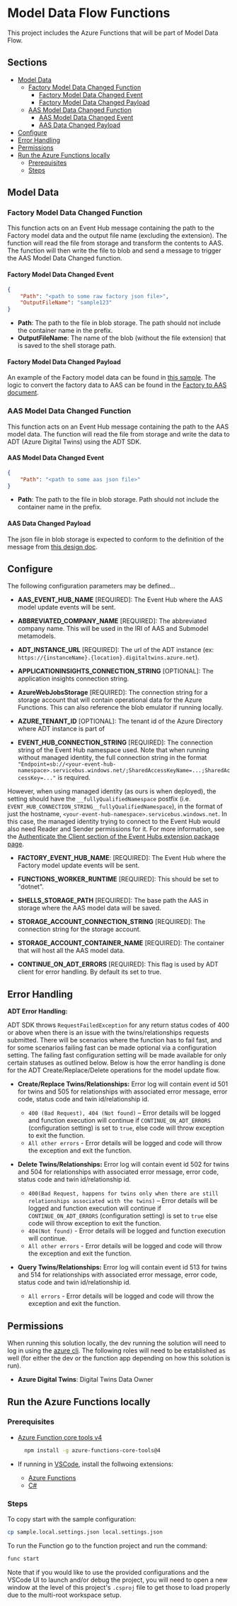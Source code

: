# Model Data Flow Functions <!-- omit in toc -->

This project includes the Azure Functions that will be part of Model Data Flow.

## Sections <!-- omit in toc -->

- [Model Data](#model-data)
  - [Factory Model Data Changed Function](#factory-model-data-changed-function)
    - [Factory Model Data Changed Event](#factory-model-data-changed-event)
    - [Factory Model Data Changed Payload](#factory-model-data-changed-payload)
  - [AAS Model Data Changed Function](#aas-model-data-changed-function)
    - [AAS Model Data Changed Event](#aas-model-data-changed-event)
    - [AAS Data Changed Payload](#aas-data-changed-payload)
- [Configure](#configure)
- [Error Handling](#error-handling)
- [Permissions](#permissions)
- [Run the Azure Functions locally](#run-the-azure-functions-locally)
  - [Prerequisites](#prerequisites)
  - [Steps](#steps)

## Model Data

### Factory Model Data Changed Function

This function acts on an Event Hub message containing the path to the Factory model data and the output file name (excluding the extension).
The function will read the file from storage and transform the contents to AAS.
The function will then write the file to blob and send a message to trigger the AAS Model Data Changed function.

#### Factory Model Data Changed Event

```json
{
    "Path": "<path to some raw factory json file>",
    "OutputFileName": "sample123"
}
```

- **Path**: The path to the file in blob storage. The path should not include the container name in the prefix.
- **OutputFileName**: The name of the blob (without the file extension) that is saved to the shell storage path.

#### Factory Model Data Changed Payload

An example of the Factory model data can be found in [this sample](../../samples/model-data/Factory.json).
The logic to convert the factory data to AAS can be found in the [Factory to AAS document](../../docs/design/model-data-raw-to-aas.md).

### AAS Model Data Changed Function

This function acts on an Event Hub message containing the path to the AAS model data.
The function will read the file from storage and write the data to ADT (Azure Digital Twins) using the ADT SDK.

#### AAS Model Data Changed Event

```json
{
    "Path": "<path to some aas json file>"
}
```

- **Path**: The path to the file in blob storage. Path should not include the container name in the prefix.

#### AAS Data Changed Payload

The json file in blob storage is expected to conform to the definition of the message from [this design doc](../../docs/design/model-data-raw-to-aas.md).

## Configure

The following configuration parameters may be defined...

- **AAS_EVENT_HUB_NAME** [REQUIRED]: The Event Hub where the AAS model update events will be sent.

- **ABBREVIATED_COMPANY_NAME** [REQUIRED]: The abbreviated company name. This will be used in the IRI of AAS and Submodel metamodels.

- **ADT_INSTANCE_URL** [REQUIRED]: The url of the ADT instance (ex: `https://{instanceName}.{location}.digitaltwins.azure.net`).

- **APPLICATIONINSIGHTS_CONNECTION_STRING** [OPTIONAL]: The application insights connection string.

- **AzureWebJobsStorage** [REQUIRED]: The connection string for a storage account that will contain operational data for the Azure Functions.
  This can also reference the blob emulator if running locally.

- **AZURE_TENANT_ID** [OPTIONAL]: The tenant id of the Azure Directory where ADT instance is part of

- **EVENT_HUB_CONNECTION_STRING** [REQUIRED]: The connection string of the Event Hub namespace used.
Note that when running without managed identity,
the full connection string in the format `"Endpoint=sb://<your-event-hub-namespace>.servicebus.windows.net/;SharedAccessKeyName=...;SharedAccessKey=..."`
is required.

However, when using managed identity (as ours is when deployed), the setting should have the `__fullyQualifiedNamespace` postfix (i.e. `EVENT_HUB_CONNECTION_STRING__fullyQualifiedNamespace`),
in the format of just the hostname, `<your-event-hub-namespace>.servicebus.windows.net`.
In this case, the managed identity trying to connect to the Event Hub would also need Reader and Sender permissions for it.
For more information, see the [Authenticate the Client section of the Event Hubs extension package page](https://www.nuget.org/packages/Microsoft.Azure.WebJobs.Extensions.EventHubs/5.0.0-beta.7#readme-body-tab).

- **FACTORY_EVENT_HUB_NAME**: [REQUIRED]: The Event Hub where the Factory model update events will be sent.

- **FUNCTIONS_WORKER_RUNTIME** [REQUIRED]: This should be set to "dotnet".

- **SHELLS_STORAGE_PATH** [REQUIRED]: The base path the AAS in storage where the AAS model data will be saved.

- **STORAGE_ACCOUNT_CONNECTION_STRING** [REQUIRED]: The connection string for the storage account.

- **STORAGE_ACCOUNT_CONTAINER_NAME** [REQUIRED]: The container that will host all the AAS model data.

- **CONTINUE_ON_ADT_ERRORS** [REQUIRED]: This flag is used by ADT client for error handling. By default its set to true.

## Error Handling

**ADT Error Handling:**

ADT SDK throws `RequestFailedException` for any return status codes of 400 or above when there is an issue
with the twins/relationships requests submitted. There will be scenarios where the function has to fail fast,
and for some scenarios
failing fast can be made optional via a configuration setting.
The failing fast configuration setting will be made available for only certain statuses as outlined below.
Below is how the error handling is done for the ADT Create/Replace/Delete operations for the model update flow.

- **Create/Replace Twins/Relationships:**
Error log will contain event id 501 for twins and 505 for relationships with associated error message, error code,
status code and twin id/relationship id.

  - `400 (Bad Request), 404 (Not found)` – Error details will be logged and function execution will continue
  if `CONTINUE_ON_ADT_ERRORS` (configuration setting) is set to `true`, else code will throw exception to exit
  the function.
  - `All other errors` - Error details will be logged and code will throw the exception and exit the function.

- **Delete Twins/Relationships:**
Error log will contain event id 502 for twins and 504 for relationships with associated error message, error code,
status code and twin id/relationship id.

  - `400(Bad Request, happens for twins only when there are still relationships associated with the twins)` –
  Error details will be logged and function execution will continue if `CONTINUE_ON_ADT_ERRORS`
  (configuration setting) is set to `true` else code will throw exception to exit the function.
  - `404(Not found)` - Error details will be logged and function execution will continue.
  - `All other errors` - Error details will be logged and code will throw the exception and exit the function.

- **Query Twins/Relationships:**
Error log will contain event id 513 for twins and 514 for relationships with associated error message, error code,
status code and twin id/relationship id.

  - `All errors` - Error details will be logged and code will throw the exception and exit the function.

## Permissions

When running this solution locally, the dev running the solution will need to log in using the [azure cli](https://learn.microsoft.com/en-us/cli/azure/).
The following roles will need to be established as well (for either the dev or the function app depending on how this solution is run).

- **Azure Digital Twins**: Digital Twins Data Owner

## Run the Azure Functions locally

### Prerequisites

- [Azure Function core tools v4](https://docs.microsoft.com/en-us/azure/azure-functions/functions-run-local?tabs=v4%2Cwindows%2Ccsharp%2Cportal%2Cbash)

  ```bash
    npm install -g azure-functions-core-tools@4
  ```

- If running in [VSCode](https://code.visualstudio.com/), install the follwoing extensions:
  - [Azure Functions](https://marketplace.visualstudio.com/items?itemName=ms-azuretools.vscode-azurefunctions)
  - [C#](https://marketplace.visualstudio.com/items?itemName=ms-dotnettools.csharp)

### Steps

To copy start with the sample configuration:

```bash
cp sample.local.settings.json local.settings.json
```

To run the Function go to the function project and run the command:

```bash
func start
```

Note that if you would like to use the provided configurations and the VSCode UI to launch and/or debug the project,
you will need to open a new window at the level of this project's `.csproj` file to get those to load properly due to the multi-root workspace setup.
